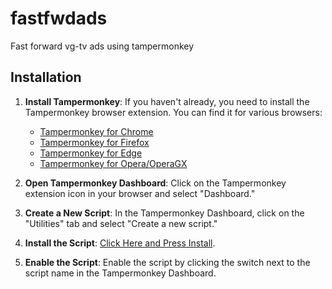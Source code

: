 # fastfwdads
Fast forward vg-tv ads using tampermonkey


## Installation

1. **Install Tampermonkey**:
   If you haven't already, you need to install the Tampermonkey browser extension. You can find it for various browsers:
   - [Tampermonkey for Chrome](https://chrome.google.com/webstore/detail/tampermonkey/dhdgffkkebhmkfjojejmpbldmpobfkfo)
   - [Tampermonkey for Firefox](https://addons.mozilla.org/en-US/firefox/addon/tampermonkey/)
   - [Tampermonkey for Edge](https://microsoftedge.microsoft.com/addons/detail/tampermonkey/iikmkjmpaadaobahmlepeloendndfphd)
   - [Tampermonkey for Opera/OperaGX](https://addons.opera.com/en-gb/extensions/details/tampermonkey-beta/)

2. **Open Tampermonkey Dashboard**:
   Click on the Tampermonkey extension icon in your browser and select "Dashboard."

3. **Create a New Script**:
   In the Tampermonkey Dashboard, click on the "Utilities" tab and select "Create a new script."

4. **Install the Script**:
   [Click Here and Press Install](https://github.com/kimhegg/fastfwdads/blob/main/FastFwd-ads.js).

5. **Enable the Script**:
   Enable the script by clicking the switch next to the script name in the Tampermonkey Dashboard.
